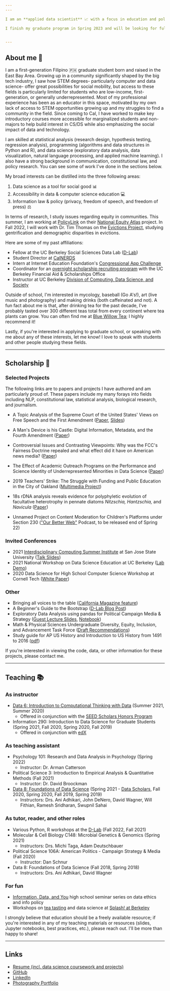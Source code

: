 ```yaml
---
---

I am an **applied data scientist** 📈 with a focus in education and policy. My background is in STEM education and information law, and I graduated magna cum laude in 2021 with a B.S. in Microbial Biology and a B.A. in Media Studies, also from the University of California, Berkeley 🐻.

I finish my graduate program in Spring 2023 and will be looking for full-time positions then. If you think I'd be a good fit for your organization, please reach out to me at [castro.ian(at)berkeley.edu](mailto:castro.ian@berkeley.edu) or through [LinkedIn](https://www.linkedin.com/in/hans-k-castro/).


---
```



## About me 👋

I am a first-generation Filipino 🇵🇭 graduate student born and raised in the East Bay Area. Growing up in a community significantly shaped by the big tech industry, I saw how STEM degrees- particularly computer and data science- offer great possibilities for social mobility, but access to these  fields is particularly limited for students who are low-income, first-generation, or generally underrepresented. Most of my professional experience has been as an educator in this space, motivated by my own lack of access to STEM opportunities growing up and my struggles to find a community in the field. Since coming to Cal, I have worked to make key introductory courses more accessible for marginalized students and non-majors to help build interest in CS/DS while also emphasizing the social impact of data and technology.

I am skilled at statistical analysis (research design, hypothesis testing, regression analysis), programming (algorithms and data structures in Python and R), and data science (exploratory data analysis, data visualization, natural language processing, and applied machine learning). I also have a strong background in communication, constitutional law, and policy research. You can see some of work I've done in the sections below.

My broad interests can be distilled into the three following areas:

1. Data science as a tool for social good 📊
1. Accessibility in data & computer science education 💻
1. Information law & policy (privacy, freedom of speech, and freedom of press) ⚖️

In terms of research, I study issues regarding equity in communities. This summer, I am working at [PolicyLink](https://www.policylink.org/) on their [National Equity Atlas](https://www.policylink.org/our-work/economy/national-equity-atlas) project. In Fall 2022, I will work with Dr. Tim Thomas on the [Evictions Project](https://evictions.study/), studying gentrification and demographic disparities in evictions.

Here are some of my past affiliations:

- Fellow at the UC Berkeley Social Sciences Data Lab ([D-Lab](https://dlab.berkeley.edu/))
- Student Director at [CalNERDS](https://calnerds.berkeley.edu/)
- Intern at Internet Education Foundation's [Congressional App Challenge](https://www.congressionalappchallenge.us/)
- Coordinator for an [overnight scholarship recruiting program](https://rohp.berkeley.edu/) with the UC Berkeley Financial Aid & Scholarships Office
- Instructor at UC Berkeley [Division of Computing, Data Science, and Society](https://data.berkeley.edu/)

Outside of school, I'm interested in mycology, baseball (Go A's!), art (live music and photography) and making drinks (both caffeinated and not). A fun fact about me is that, after drinking tea for the past decade, I've probably tasted over 300 different teas total from every continent where tea plants can grow. You can often find me at [Blue Willow Tea](https://www.bluewillowtea.com/); I highly recommend it!

Lastly, if you're interested in applying to graduate school, or speaking with me about any of these interests, let me know! I love to speak with students and other people studying these fields.

---

## Scholarship 📝

### Selected Projects

The following links are to papers and projects I have authored and am particularly proud of. These papers include my many forays into fields including NLP, constitutional law, statistical analysis, biological research, and journalism.

- A Topic Analysis of the Supreme Court of the United States' Views on Free Speech and the First Amendment ([Paper](https://drive.google.com/file/d/1WymAStgsM1_wx_AFZua8KMaoFoQmfeRl/view?usp=sharing), [Slides](https://docs.google.com/presentation/d/1edgeqrSJxEVk_LvL2ZnKop5Zn4jvxjaRQuGCP9p8MRI/edit?usp=sharing))

- A Man's Device is his Castle: Digital Information, Metadata, and the Fourth Amendment ([Paper](https://drive.google.com/file/d/1IXcbLmydJD7hZr2xmphZnzlIA1jM1Tgw/view?usp=sharing))

- Controversial Issues and Contrasting Viewpoints: Why was the FCC's Fairness Doctrine repealed and what effect did it have on American news media? ([Paper](https://drive.google.com/file/d/1nDEE0Bm0Qv17hwP4HXQ2Ki7zWtDFrThn/view?usp=sharing))

- The Effect of Academic Outreach Programs on the Performance and Science Identity of Underrepresented Minorities in Data Science ([Paper](https://drive.google.com/file/d/1gQYgFNEnu1BDVYzI6PGFwZUjjX2cIKmE/view?usp=sharing))

- 2019 Teachers' Strike: The Struggle with Funding and Public Education in the City of Oakland ([Multimedia Project](https://castroian5.wixsite.com/oaklandteacherstrike))

- 18s rDNA analysis reveals evidence for polyphyletic evolution of facultative heterotrophy in pennate diatoms *Nitzschia, Hantzschia,* and *Navicula* ([Paper](https://drive.google.com/file/d/1votZNNwSESaX1QlWmGQOr6X8YYn6w7cR/view?usp=sharing))

- Unnamed Project on Content Moderation for Children's Platforms under Section 230 (["Our Better Web"](https://journalism.berkeley.edu/our-better-web/) Podcast, to be released end of Spring 22)


### Invited Conferences

- 2021 [Interdisciplinary Computing Summer Institute](https://www.sjsu.edu/icsi/) at San Jose State University ([Talk Slides](https://docs.google.com/presentation/d/1ADf9sSAsDw8iigQO_NigbCHi8lavdtNjOasa3in6Wjg/edit?usp=sharing))
- 2021 National Workshop on Data Science Education at UC Berkeley ([Lab Demo](https://docs.google.com/presentation/d/1RMnwUpes2iaj9Q-nOx7pk-0FQRYi-IDnPhWab4yTF_Y/edit?usp=sharing))
- 2020 Data Science for High School Computer Science Workshop at Cornell Tech ([White Paper](http://nebigdatahub.org/wp-content/uploads/2020/08/Data-Science-for-High-School-Computer-Science-Workshop.report.final3_.pdf))


### Other

- Bringing all voices to the table ([California Magazine feature](https://light.berkeley.edu/o/the-gateway-an-idea-factory-for-data-transformation/))
- A Beginner's Guide to the Bootstrap ([D-Lab Blog Post](https://dlab.berkeley.edu/news/beginner%E2%80%99s-guide-bootstrap))
- Exploratory Data Analysis using pandas for Political Campaign Media & Strategy ([Guest Lecture Slides](https://docs.google.com/presentation/d/1gRQ6UD72_6qYxFP5sK3jgn-l094EIBBU7RdBHzC9F0I/edit?usp=sharing), [Notebook](https://github.com/castroian/pa_voting_analysis/blob/main/pa_analysis.ipynb))
- Math & Physical Sciences Undergraduate Diversity, Equity, Inclusion, and Advancement Task Force ([Draft Recommendations](https://drive.google.com/file/d/1e2BbUJMDafNDIMyqhG0LGcE4ZkmsvFUR/view?usp=sharing))
- Study guide for AP US History and Introduction to US History from 1491 to 2016 ([pdf](https://drive.google.com/file/d/0B5MJNyrZaSjvWmpjZVVmc1JkekU/view?usp=sharing&resourcekey=0-iBQVh3elT5NGkdbbOc_LbA))

If you're interested in viewing the code, data, or other information for these projects, please contact me.

---

## Teaching 📚

### As instructor

- [Data 6: Introduction to Computational Thinking with Data](http://data6.org/su21/) (Summer 2021, Summer 2020)
  - Offered in conjunction with the [SEED Scholars Honors Program](https://seedscholars.berkeley.edu/home)
- Information 290: Introduction to Data Science for Graduate Students (Spring 2021, Fall 2020, Spring 2020, Fall 2019)
  - Offered in conjunction with [edX](https://data.berkeley.edu/data-8x)

### As teaching assistant

- Psychology 101: Research and Data Analysis in Psychology (Spring 2022)
  - Instructor: Dr. Arman Catterson
- Political Science 3: Introduction to Empirical Analysis & Quantitative Methods (Fall 2021)
  - Instructor: Dr. David Broockman
- [Data 8: Foundations of Data Science](http://data8.org/) (Spring 2021 - [Data Scholars](https://data.berkeley.edu/academics/resources/data-scholars), Fall 2020, Spring 2020, Fall 2019, Spring 2019)
  - Instructors: Drs. Ani Adhikari, John DeNero, David Wagner, Will Fithian, Ramesh Sridharan, Swupnil Sahai

### As tutor, reader, and other roles

- Various Python, R workshops at the [D-Lab](https://dlab.berkeley.edu/events/all-events) (Fall 2022, Fall 2021)
- Molecular & Cell Biology C148: Microbial Genetics & Genomics (Spring 2021)
  - Instructors: Drs. Michi Taga, Adam Deutschbauer
- Political Science 106A: American Politics - Campaign Strategy & Media (Fall 2020)
  - Instructor: Dan Schnur
- Data 8: Foundations of Data Science (Fall 2018, Spring 2018)
  - Instructors: Drs. Ani Adhikari, David Wagner


### For fun
- [Information, Data, and You](https://docs.google.com/document/d/11jXGDkL0Z6xU-uyh78drBBOzfWKh4j_kL6W603txx1g/edit?usp=sharing) high school seminar series on data ethics and info policy
- Workshops on [tea tasting](https://docs.google.com/presentation/d/1zB5ZYOwPb9OugZ1F2NrBPZ19EBOkYe9mRLoGgr6IJTs/edit?usp=sharing) and data science at [Splash! at Berkeley](https://berkeley.learningu.org/)


I strongly believe that education should be a freely available resource; if you're interested in any of my teaching materials or resources (slides, Jupyter notebooks, best practices, etc.), please reach out. I'll be more than happy to share!

---

## Links

- [Resume (incl. data science coursework and projects)](https://drive.google.com/file/d/1IsI5fjH0MBVG6RYOvpGERVbrgaX9w3uQ/view?usp=sharing)
- [GitHub](https://github.com/castroian)
- [LinkedIn](https://www.linkedin.com/in/ian-castro-75b69a140/)
- [Photography Portfolio](https://castroian.github.io/ianshootsphotos)
